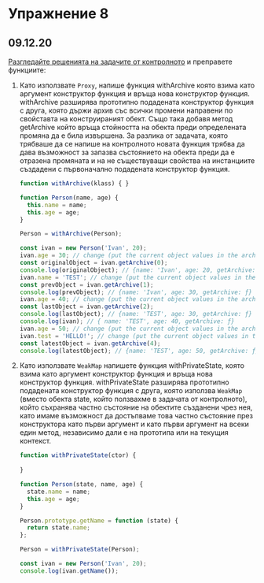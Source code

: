 # Упражнение 8
## 09.12.20

[Разгледайте решенията на задачите от контролното](https://github.com/FMIjs/advanced-javascript-2020-2021/blob/master/week10/lecture/exam-solutions.js) и преправете функциите:

1. Като използвате `Proxy`, напише функция withArchive която взима като аргумент конструктор функция и връща нова конструктор функция. withArchive разширява прототипно подадената конструктор функция с друга, която  държи архив със всички промени направени по свойставта на конструираният обект. Също така добавя метод getArchive който връща стойността на обекта преди определената промяна да е била извършена. За разлика от задачата, която трябваше да се напише на контролното новата функция трябва да дава възможност за запазва състоянието на обекта преди да е отразена промяната и на не съществуващи свойства на инстанциите създадени с първоначално подадената конструктор функция.

    ```javascript
    function withArchive(klass) { }

    function Person(name, age) {
      this.name = name;
      this.age = age;
    }

    Person = withArchive(Person);

    const ivan = new Person('Ivan', 20);
    ivan.age = 30; // change (put the current object values in the archive)
    const originalObject = ivan.getArchive(0);
    console.log(originalObject); // {name: 'Ivan', age: 20, getArchive: ƒ}
    ivan.name = 'TEST'; // change (put the current object values in the archive)
    const prevObject = ivan.getArchive(1);
    console.log(prevObject); // {name: 'Ivan', age: 30, getArchive: ƒ}
    ivan.age = 40; // change (put the current object values in the archive)
    const lastObject = ivan.getArchive(2);
    console.log(lastObject); // {name: 'TEST', age: 30, getArchive: ƒ}
    console.log(ivan); // { name: 'TEST', age: 40, getArchive: ƒ}
    ivan.age = 50; // change (put the current object values in the archive)
    ivan.test = 'HELLO!'; // change (put the current object values in the archive)
    const latestObject = ivan.getArchive(4);
    console.log(latestObject); // {name: 'TEST', age: 50, getArchive: ƒ}
    ```

2. Като използвате `WeakMap` напишете функция withPrivateState, която взима като аргумент конструктор функция и връща нова конструктор функция. withPrivateState разширява прототипно подадената конструктор функция с друга, която  използва `WeakMap` (вместо обекта state, който ползвахме в задачата от контролното), който съхранява частно състояние на обектите създанени чрез нея, като имаме възможност да достъпваме това частно състояние през конструктора като първи аргумент и като първи аргумент на всеки един метод, независимо дали е на прототипа или на текущия контекст. 

    ```javascript
    function withPrivateState(ctor) {
      
    }

    function Person(state, name, age) {
      state.name = name;
      this.age = age;
    }

    Person.prototype.getName = function (state) {
      return state.name;
    };

    Person = withPrivateState(Person);

    const ivan = new Person('Ivan', 20);
    console.log(ivan.getName());
    ```
